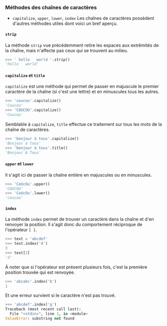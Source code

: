 ### Méthodes des chaînes de caractères

* `capitalize`, `upper`, `lower`, `index`
Les chaînes de caractères possèdent d'autres méthodes utiles dont voici un bref aperçu.

#### `strip`

La méthode `strip` vue précédemment retire les espaces aux extrêmités de la chaîne, mais n'affecte pas ceux qui se trouvent au milieu.

```python
>>> ' hello   world '.strip()
'hello   world'
```

#### `capitalize` et `title`

`capitalize` est une méthode qui permet de passer en majuscule le premier caractère de la chaîne (si c'est une lettre) et en minuscules tous les autres.

```python
>>> 'coucou'.capitalize()
'Coucou'
>>> 'COUCOU'.capitalize()
'Coucou'
```

Semblable à `capitalize`, `title` effectue ce traitement sur tous les mots de la chaîne de caractères.

```python
>>> 'bonjour à tous'.capitalize()
'Bonjour à tous'
>>> 'bonjour à tous'.title()
'Bonjour À Tous'
```

#### `upper` et `lower`

Il s'agit ici de passer la chaîne entière en majuscules ou en minuscules.

```python
>>> 'CoUcOu'.upper()
'COUCOU'
>>> 'CoUcOu'.lower()
'coucou'
```

#### `index`

La méthode `index` permet de trouver un caractère dans la chaîne et d'en renvoyer la position.
Il s'agit donc du comportement réciproque de l'opérateur `[ ]`.

```python
>>> text = 'abcdef'
>>> text.index('d')
3
>>> text[3]
'd'
```

À noter que si l'opérateur est présent plusieurs fois, c'est la première position trouvée qui est renvoyée.

```python
>>> 'abcabc'.index('b')
1
```

Et une erreur survient si le caractère n'est pas trouvé.

```python
>>> 'abcdef'.index('g')
Traceback (most recent call last):
  File "<stdin>", line 1, in <module>
ValueError: substring not found
```
